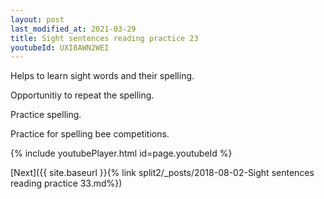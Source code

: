 ```yaml
---
layout: post
last_modified_at: 2021-03-29
title: Sight sentences reading practice 23
youtubeId: UXI8AWN2WEI
---
```

 
 
Helps to learn sight words and their spelling.

Opportunitiy to repeat the spelling. 

Practice spelling. 
 
Practice for spelling bee competitions. 
 
{% include youtubePlayer.html id=page.youtubeId %}
 
 

[Next]({{ site.baseurl }}{% link  split2/_posts/2018-08-02-Sight sentences reading practice 33.md%})
 
